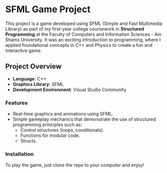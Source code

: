 # SFML Game Project

This project is a game developed using SFML (Simple and Fast Multimedia Library) as part of my first-year college coursework in **Structured Programming** at the Faculty of Computers and Information Sciences - Ain Shams University. It was an exciting introduction to programming, where I applied foundational concepts in C++ and Physics to create a fun and interactive game.

## Project Overview

- **Language**: C++
- **Graphics Library**: SFML
- **Development Environment**: Visual Studio Community

### Features

- Real-time graphics and animations using SFML.
- Simple gameplay mechanics that demonstrate the use of structured programming principles such as:
  - Control structures (loops, conditionals).
  - Functions for modular code.
  - Structs.

### Installation

To play the game, just clone the repo to your computer and enjoy!
